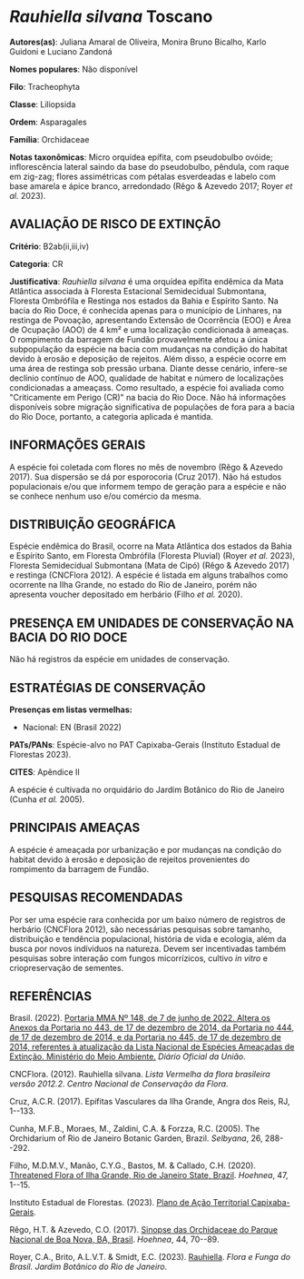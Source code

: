 # *Rauhiella silvana* Toscano

**Autores(as)**: Juliana Amaral de Oliveira, Monira Bruno Bicalho, Karlo Guidoni e Luciano Zandoná

**Nomes populares**: Não disponível

**Filo**: Tracheophyta

**Classe**: Liliopsida

**Ordem**: Asparagales

**Família**: Orchidaceae

**Notas taxonômicas**: Micro orquídea epífita, com pseudobulbo ovóide; inflorescência lateral saindo da base do pseudobulbo, pêndula, com raque em zig-zag; flores assimétricas com pétalas esverdeadas e labelo com base amarela e ápice branco, arredondado (Rêgo & Azevedo 2017; Royer *et al.* 2023).

## AVALIAÇÃO DE RISCO DE EXTINÇÃO

**Critério**: B2ab(ii,iii,iv)

**Categoria**: CR

**Justificativa**: *Rauhiella silvana* é uma orquídea epífita endêmica da Mata Atlântica associada à Floresta Estacional Semidecidual Submontana, Floresta Ombrófila e Restinga nos estados da Bahia e Espírito Santo. Na bacia do Rio Doce, é conhecida apenas para o município de Linhares, na restinga de Povoação, apresentando Extensão de Ocorrência (EOO) e Área de Ocupação (AOO) de 4 km² e uma localização condicionada à ameaças. O rompimento da barragem de Fundão provavelmente afetou a única subpopulação da espécie na bacia com mudanças na condição do habitat devido à erosão e deposição de rejeitos. Além disso, a espécie ocorre em uma área de restinga sob pressão urbana. Diante desse cenário, infere-se declínio contínuo de AOO, qualidade de habitat e número de localizações condicionadas a ameaçass. Como resultado, a espécie foi avaliada como "Criticamente em Perigo (CR)" na bacia do Rio Doce. Não há informações disponíveis sobre
migração significativa de populações de fora para a bacia do Rio Doce, portanto, a categoria aplicada é mantida.

## INFORMAÇÕES GERAIS

A espécie foi coletada com flores no mês de novembro (Rêgo & Azevedo 2017). Sua dispersão se dá por esporocoria (Cruz 2017). Não há estudos populacionais e/ou que informem tempo de geração para a espécie e não se conhece nenhum uso e/ou comércio da mesma.

## DISTRIBUIÇÃO GEOGRÁFICA

Espécie endêmica do Brasil, ocorre na Mata Atlântica dos estados da Bahia e Espírito Santo, em Floresta Ombrófila (Floresta Pluvial) (Royer *et al.* 2023), Floresta Semidecidual Submontana (Mata de Cipó) (Rêgo & Azevedo 2017) e restinga (CNCFlora 2012). A espécie é listada em alguns trabalhos como ocorrente na Ilha Grande, no estado do Rio de Janeiro, porém não apresenta voucher depositado em herbário (Filho *et al.* 2020).

## PRESENÇA EM UNIDADES DE CONSERVAÇÃO NA BACIA DO RIO DOCE

Não há registros da espécie em unidades de conservação.

## ESTRATÉGIAS DE CONSERVAÇÃO

**Presenças em listas vermelhas:**

-   Nacional: EN (Brasil 2022)

**PATs/PANs**: Espécie-alvo no PAT Capixaba-Gerais (Instituto Estadual de Florestas 2023).

**CITES**: Apêndice II

A espécie é cultivada no orquidário do Jardim Botânico do Rio de Janeiro (Cunha *et al.* 2005).

## PRINCIPAIS AMEAÇAS

A espécie é ameaçada por urbanização e por mudanças na condição do habitat devido à erosão e deposição de rejeitos provenientes do rompimento da barragem de Fundão.

## PESQUISAS RECOMENDADAS

Por ser uma espécie rara conhecida por um baixo número de registros de herbário (CNCFlora 2012), são necessárias pesquisas sobre tamanho, distribuição e tendência populacional, história de vida e ecologia, além da busca por novos indíviduos na natureza. Devem ser incentivadas também pesquisas sobre interação com fungos micorrízicos, cultivo *in vitro* e criopreservação de sementes.

## REFERÊNCIAS

Brasil. (2022). [Portaria MMA Nº 148, de 7 de junho de 2022. Altera os Anexos da Portaria no 443, de 17 de dezembro de 2014, da Portaria no 444, de 17 de dezembro de 2014, e da Portaria no 445, de 17 de dezembro de 2014, referentes à atualização da Lista Nacional de Espécies Ameaçadas de Extinção. Ministério do Meio Ambiente.](https://in.gov.br/en/web/dou/-/portaria-mma-n-148-de-7-de-junho-de-2022-406272733) *Diário Oficial da União*.

CNCFlora. (2012). Rauhiella silvana. *Lista Vermelha da flora brasileira versão 2012.2. Centro Nacional de Conservação da Flora*.

Cruz, A.C.R. (2017). Epífitas Vasculares da Ilha Grande, Angra dos Reis, RJ, 1--133.

Cunha, M.F.B., Moraes, M., Zaldini, C.A. & Forzza, R.C. (2005). The Orchidarium of Rio de Janeiro Botanic Garden, Brazil. *Selbyana*, 26, 288--292.

Filho, M.D.M.V., Manão, C.Y.G., Bastos, M. & Callado, C.H. (2020).  [Threatened Flora of Ilha Grande, Rio de Janeiro State, Brazil](https://doi.org/10.1590/2236-8906-77/2019). *Hoehnea*, 47, 1--15.

Instituto Estadual de Florestas. (2023). [Plano de Ação Territorial Capixaba-Gerais](http://www.ief.mg.gov.br/biodiversidade/-planodeacaoterritorialcapixabagerais).

Rêgo, H.T. & Azevedo, C.O. (2017). [Sinopse das Orchidaceae do Parque Nacional de Boa Nova, BA, Brasil](https://doi.org/10.1590/2236-8906-44/2016). *Hoehnea*, 44, 70--89.

Royer, C.A., Brito, A.L.V.T. & Smidt, E.C. (2023).  [Rauhiella](https://floradobrasil.jbrj.gov.br/FB12149). *Flora e Funga do Brasil. Jardim Botânico do Rio de Janeiro*.
